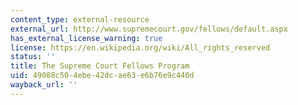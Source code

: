 ```yaml
---
content_type: external-resource
external_url: http://www.supremecourt.gov/fellows/default.aspx
has_external_license_warning: true
license: https://en.wikipedia.org/wiki/All_rights_reserved
status: ''
title: The Supreme Court Fellows Program
uid: 49088c50-4ebe-42dc-ae63-e6b76e9c440d
wayback_url: ''
---
```

